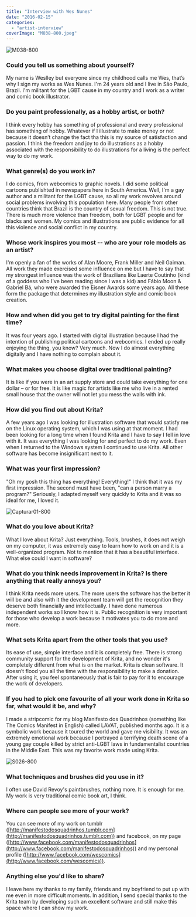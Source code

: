 ```yaml
---
title: "Interview with Wes Nunes"
date: "2016-02-15"
categories: 
  - "artist-interview"
coverImage: "M038-800.jpeg"
---
```


![M038-800](../images/M038-800.jpeg)

### Could you tell us something about yourself?

My name is Weslley but everyone since my childhood calls me Wes, that’s why I sign my works as Wes Nunes. I'm 24 years old and I live in São Paulo, Brazil. I'm militant for the LGBT cause in my country and I work as a writer and comic book illustrator.

### Do you paint professionally, as a hobby artist, or both?

I think every hobby has something of professional and every professional has something of hobby. Whatever if I illustrate to make money or not because it doesn’t change the fact tha this is my source of satisfaction and passion. I think the freedom and joy to do illustrations as a hobby associated with the responsibility to do illustrations for a living is the perfect way to do my work.

### What genre(s) do you work in?

I do comics, from webcomics to graphic novels. I did some political cartoons publishted in newspapers here in South America. Well, I'm a gay author and a militant for the LGBT cause, so all my work revolves around social problems involving this population here. Many people from other countries think that Brazil is the country of sexual freedom. This is not true. There is much more violence than freedom, both for LGBT people and for blacks and women. My comics and illustrations are public evidence for all this violence and social conflict in my country.

### Whose work inspires you most -- who are your role models as an artist?

I'm openly a fan of the works of Alan Moore, Frank Miller and Neil Gaiman. All work they made exercised some influence on me but I have to say that my strongest influence was the work of Brazilians like Laerte Coutinho (kind of a goddess who I've been reading since I was a kid) and Fábio Moon & Gabriel Bá, who were awarded the Eisner Awards some years ago. All these form the package that determines my illustration style and comic book creation.

### How and when did you get to try digital painting for the first time?

It was four years ago. I started with digital illustration because I had the intention of publishing political cartoons and webcomics. I ended up really enjoying the thing, you know? Very much. Now I do almost everything digitally and I have nothing to complain about it.

### What makes you choose digital over traditional painting?

It is like if you were in an art supply store and could take everything for one dollar – or for free. It is like magic for artists like me who live in a rented small house that the owner will not let you mess the walls with ink.

### How did you find out about Krita?

A few years ago I was looking for illustration software that would satisfy me on the Linux operating system, which I was using at that moment. I had been looking for a long time when I found Krita and I have to say I fell in love with it. It was everything I was looking for and perfect to do my work. Even when I returned to the Windows system I continued to use Krita. All other software has become insignificant next to it.

### What was your first impression?

"Oh my gosh this thing has everything! Everything!" I think that it was my first impression. The second must have been, "can a person marry a program?" Seriously, I adapted myself very quickly to Krita and it was so ideal for me, I loved it.

![Capturar01-800](../images/Capturar01-800.jpg)

### What do you love about Krita?

What I love about Krita? Just everything. Tools, brushes, it does not weigh on my computer, it was extremely easy to learn how to work on and it is a well-organized program. Not to mention that it has a beautiful interface. What else could I want in software?

### What do you think needs improvement in Krita? Is there anything that really annoys you?

I think Krita needs more users. The more users the software has the better it will be and also with it the development team will get the recognition they deserve both financially and intellectually. I have done numerous independent works so I know how it is. Public recognition is very important for those who develop a work because it motivates you to do more and more.

### What sets Krita apart from the other tools that you use?

Its ease of use, simple interface and it is completely free. There is strong community support for the development of Krita, and no wonder it's completely different from what is on the market. Krita is clean software. It doesn’t flood you all the time with the responsibility to make a donation. After using it, you feel spontaneously that is fair to pay for it to encourage the work of developers.

### If you had to pick one favourite of all your work done in Krita so far, what would it be, and why?

I made a stripcomic for my blog Manifesto dos Quadrinhos (something like The Comics Manifest in English) called LAVAT, published months ago. It is a symbolic work because it toured the world and gave me visibility. It was an extremely emotional work because I portrayed a terrifying death scene of a young gay couple killed by strict anti-LGBT laws in fundamentalist countries in the Middle East. This was my favorite work made using Krita.

![S026-800](../images/S026-800.jpg)

### What techniques and brushes did you use in it?

I often use David Revoy's paintbrushes, nothing more. It is enough for me. My work is very traditional comic book art, I think.

### Where can people see more of your work?

You can see more of my work on tumblr ([http://manifestodosquadrinhos.tumblr.com](http://manifestodosquadrinhos.tumblr.com)) and facebook, on my page ([http://www.facebook.com/manifestodosquadrinhos](http://www.facebook.com/manifestodosquadrinhos)) and my personal profile ([http://www.facebook.com/wescomics](http://www.facebook.com/wescomics)).

### Anything else you'd like to share?

I leave here my thanks to my family, friends and my boyfriend to put up with me even in more difficult moments. In addition, I send special thanks to the Krita team by developing such an excellent software and still make this space where I can show my work.
